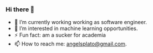 ### Hi there 👋
- 🔭 I’m currently working working as software engineer.
- 🌱 I’m interested in machine learning opportunities.
- ⚡ Fun fact: am a sucker for academia
- 📫 How to reach me: angelsplato@gmail.com.

